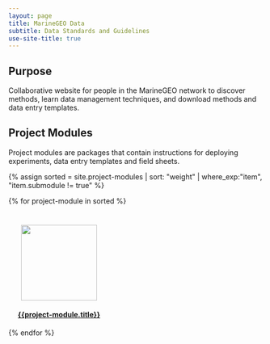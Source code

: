 ```yaml
---
layout: page
title: MarineGEO Data
subtitle: Data Standards and Guidelines
use-site-title: true
---
```


## Purpose

Collaborative website for people in the MarineGEO network to discover methods, learn data management techniques, and download methods and data entry templates.

## Project Modules

Project modules are packages that contain instructions for deploying experiments, data entry templates and field sheets.

{% assign sorted = site.project-modules | sort: "weight" | where_exp:"item", "item.submodule != true" %}

{% for project-module in sorted %}
<div class="col-md-3 col-sm-4 col-xs-10 col-xs-offset-1">
  <div style="width: 200px; padding-top: 25px; ">
 <a href="{{site.baseurl}}{{project-module.url}}">
   <img src="{{ project-module.thumbnail }}" class="img-responsive" style="height: 150px; position: relative; left: 50%; top: 50%; margin-left: -75px;">
  <h4 style="text-align:center">{{project-module.title}}</h4>
</a>
</div>
</div>
{% endfor %}

